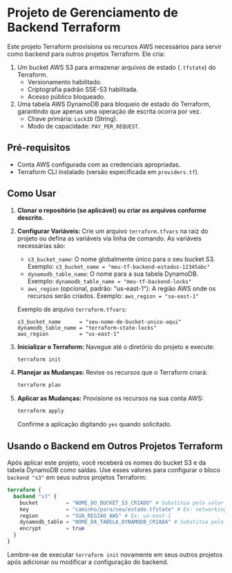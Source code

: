 # Projeto de Gerenciamento de Backend Terraform

Este projeto Terraform provisiona os recursos AWS necessários para servir como backend para outros projetos Terraform.
Ele cria:
1.  Um bucket AWS S3 para armazenar arquivos de estado (`.tfstate`) do Terraform.
    - Versionamento habilitado.
    - Criptografia padrão SSE-S3 habilitada.
    - Acesso público bloqueado.
2.  Uma tabela AWS DynamoDB para bloqueio de estado do Terraform, garantindo que apenas uma operação de escrita ocorra por vez.
    - Chave primária: `LockID` (String).
    - Modo de capacidade: `PAY_PER_REQUEST`.

## Pré-requisitos

*   Conta AWS configurada com as credenciais apropriadas.
*   Terraform CLI instalado (versão especificada em `providers.tf`).

## Como Usar

1.  **Clonar o repositório (se aplicável) ou criar os arquivos conforme descrito.**

2.  **Configurar Variáveis:**
    Crie um arquivo `terraform.tfvars` na raiz do projeto ou defina as variáveis via linha de comando.
    As variáveis necessárias são:
    *   `s3_bucket_name`: O nome globalmente único para o seu bucket S3.
        Exemplo: `s3_bucket_name = "meu-tf-backend-estados-12345abc"`
    *   `dynamodb_table_name`: O nome para a sua tabela DynamoDB.
        Exemplo: `dynamodb_table_name = "meu-tf-backend-locks"`
    *   `aws_region` (opcional, padrão: "us-east-1"): A região AWS onde os recursos serão criados.
        Exemplo: `aws_region = "sa-east-1"`

    Exemplo de arquivo `terraform.tfvars`:
    ```hcl
    s3_bucket_name      = "seu-nome-de-bucket-unico-aqui"
    dynamodb_table_name = "terraform-state-locks"
    aws_region          = "us-east-1"
    ```

3.  **Inicializar o Terraform:**
    Navegue até o diretório do projeto e execute:
    ```bash
    terraform init
    ```

4.  **Planejar as Mudanças:**
    Revise os recursos que o Terraform criará:
    ```bash
    terraform plan
    ```

5.  **Aplicar as Mudanças:**
    Provisione os recursos na sua conta AWS:
    ```bash
    terraform apply
    ```
    Confirme a aplicação digitando `yes` quando solicitado.

## Usando o Backend em Outros Projetos Terraform

Após aplicar este projeto, você receberá os nomes do bucket S3 e da tabela DynamoDB como saídas.
Use esses valores para configurar o bloco `backend "s3"` em seus outros projetos Terraform:

```terraform
terraform {
  backend "s3" {
    bucket         = "NOME_DO_BUCKET_S3_CRIADO" # Substitua pelo valor de output s3_bucket_name
    key            = "caminho/para/seu/estado.tfstate" # Ex: networking/terraform.tfstate
    region         = "SUA_REGIAO_AWS" # Ex: us-east-1
    dynamodb_table = "NOME_DA_TABELA_DYNAMODB_CRIADA" # Substitua pelo valor de output dynamodb_table_name
    encrypt        = true
  }
}
```

Lembre-se de executar `terraform init` novamente em seus outros projetos após adicionar ou modificar a configuração do backend.
